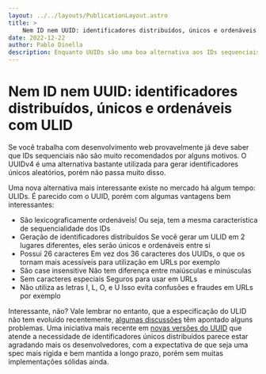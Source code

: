 ```yaml
---
layout: ../../layouts/PublicationLayout.astro
title: >
    Nem ID nem UUID: identificadores distribuídos, únicos e ordenáveis com ULID
date: 2022-12-22
author: Pablo Dinella
description: Enquanto UUIDs são uma boa alternativa aos IDs sequenciais, ULIDs oferecem vantagens mais interessante, unindo o melhor dos dois mundos
--- 
```



# Nem ID nem UUID: identificadores distribuídos, únicos e ordenáveis com ULID 

Se você trabalha com desenvolvimento web provavelmente já deve saber que IDs sequenciais não são muito recomendados por alguns motivos. O UUIDv4 é uma alternativa bastante utilizada para gerar identificadores únicos aleatórios, porém não passa muito disso.

Uma nova alternativa mais interessante existe no mercado há algum tempo: ULIDs. É parecido com o UUID, porém com algumas vantagens bem interessantes:

- São lexicograficamente ordenáveis! 
Ou seja, tem a mesma característica de sequencialidade dos IDs
- Geração de identificadores distribuídos
Se você gerar um ULID em 2 lugares diferentes, eles serão únicos e ordenáveis entre si
- Possui 26 caracteres
Em vez dos 36 caracteres dos UUIDs, o que os tornam mais acessíveis para utilização em URLs por exemplo
- São case insensitive
Não tem diferença entre maiúsculas e minúsculas
- Sem caracteres especiais
Seguros para usar em URLs
- Não utiliza as letras I, L, O, e U
Isso evita confusões e fraudes em URLs por exemplo

Interessante, não? Vale lembrar no entanto, que a especificação do ULID não tem evoluído recentemente, [algumas discussões](https://news.ycombinator.com/item?id=31716140) têm apontado alguns problemas. Uma iniciativa mais recente em [novas versões do UUID](https://www.ietf.org/archive/id/draft-peabody-dispatch-new-uuid-format-04.html) que atende a necessidade de identificadores únicos distribuídos parece estar agradando mais os desenvolvedores, com a expectativa de que seja uma spec mais rígida e bem mantida a longo prazo, porém sem muitas implementações sólidas ainda.
